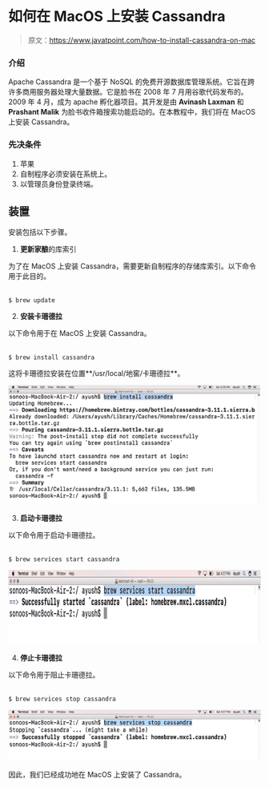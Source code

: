 # 如何在 MacOS 上安装 Cassandra

> 原文：<https://www.javatpoint.com/how-to-install-cassandra-on-mac>

### 介绍

Apache Cassandra 是一个基于 NoSQL 的免费开源数据库管理系统。它旨在跨许多商用服务器处理大量数据。它是脸书在 2008 年 7 月用谷歌代码发布的。2009 年 4 月，成为 apache 孵化器项目。其开发是由 **Avinash Laxman** 和 **Prashant Malik** 为脸书收件箱搜索功能启动的。在本教程中，我们将在 MacOS 上安装 Cassandra。

### 先决条件

1.  苹果
2.  自制程序必须安装在系统上。
3.  以管理员身份登录终端。

## 装置

安装包括以下步骤。

1) **更新家酿**的库索引

为了在 MacOS 上安装 Cassandra，需要更新自制程序的存储库索引。以下命令用于此目的。

```

$ brew update

```

2) **安装卡珊德拉**

以下命令用于在 MacOS 上安装 Cassandra。

```

$ brew install cassandra 

```

这将卡珊德拉安装在位置**/usr/local/地窖/卡珊德拉**。

![Install cassandra](img/0f95c2a534d7299f4c4fb21330c896f3.png)

3) **启动卡珊德拉**

以下命令用于启动卡珊德拉。

```

$ brew services start cassandra

```

![Install cassandra](img/b7fd51d3b0c053d8eccf6751ee00298d.png)

4) **停止卡珊德拉**

以下命令用于阻止卡珊德拉。

```

$ brew services stop cassandra

```

![Install cassandra](img/7b808add044ef4698b5c910036af1baf.png)

因此，我们已经成功地在 MacOS 上安装了 Cassandra。